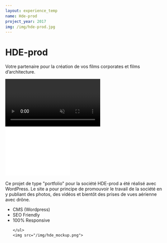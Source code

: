```yaml
---
layout: experience_temp
name: Hde-prod
project_year: 2017
img: /img/hde-prod.jpg
---
```

<div class="project_content">
<div class="project__wrapper hde">
    <h1>HDE-prod</h1><p>Votre partenaire pour la création de vos films corporates et films d’architecture.</p>
</div>
<div class="project__container back_red">
  <video autoplay loop id="video-background" muted plays-inline>
      <source src="http://hde-prod.be/wp-content/uploads/2017/04/reel-v3.mov" type="video/mp4">

  </video>
    <a target="blank" href="https://hde-prod.be"><img src="/img/hde_logo.png"></a>
    <p>Ce projet de type "portfolio" pour la société HDE-prod a été réalisé avec WordPress. Le site a pour principe de promouvoir le travail de la société en y publiant des photos, des vidéos et bientôt des prises de vues aérienne avec drône.</p>
</div>
<div class="project__container hde_mockup">
    <ul class="specificite">
    <li>CMS (Wordpress)</li>
    <li>SEO Friendly</li>
    <li>100% Responsive</li>




    </ul>
    <img src="/img/hde_mockup.png">
</div>
</div>
